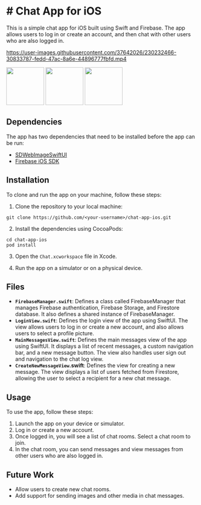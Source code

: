 # # Chat App for iOS

This is a simple chat app for iOS built using Swift and Firebase. The app allows users to log in or create an account, and then chat with other users who are also logged in.



https://user-images.githubusercontent.com/37642026/230232466-30833787-fedd-47ac-8a6e-44896777fbfd.mp4
<p float="left">
  <img src=![Simulator Screenshot - iPhone 14 Pro - 2023-04-05 at 18 10 47](https://user-images.githubusercontent.com/37642026/230232654-ea5f2e0e-d2a1-4f8d-8902-2f68c06d12ae.png) width="100" />
  <img src="/img2.png" width="100" /> 
  <img src="/img3.png" width="100" />
</p>


## Dependencies

The app has two dependencies that need to be installed before the app can be run:

- [SDWebImageSwiftUI](https://github.com/SDWebImage/SDWebImageSwiftUI.git)
- [Firebase iOS SDK](https://github.com/firebase/firebase-ios-sdk)

## Installation

To clone and run the app on your machine, follow these steps:

1. Clone the repository to your local machine:

```
git clone https://github.com/<your-username>/chat-app-ios.git
```


2. Install the dependencies using CocoaPods:

```
cd chat-app-ios
pod install
```


3. Open the `Chat.xcworkspace` file in Xcode.

4. Run the app on a simulator or on a physical device.

## Files

- **`FirebaseManager.swift`**: Defines a class called FirebaseManager that manages Firebase authentication, Firebase Storage, and Firestore database. It also defines a shared instance of FirebaseManager.
- **`LoginView.swift`**: Defines the login view of the app using SwiftUI. The view allows users to log in or create a new account, and also allows users to select a profile picture.
- **`MainMessagesView.swift`**: Defines the main messages view of the app using SwiftUI. It displays a list of recent messages, a custom navigation bar, and a new message button. The view also handles user sign out and navigation to the chat log view.
- **`CreateNewMessageView`.swift**: Defines the view for creating a new message. The view displays a list of users fetched from Firestore, allowing the user to select a recipient for a new chat message.


## Usage

To use the app, follow these steps:

1. Launch the app on your device or simulator.
2. Log in or create a new account.
3. Once logged in, you will see a list of chat rooms. Select a chat room to join.
4. In the chat room, you can send messages and view messages from other users who are also logged in.

## Future Work

- Allow users to create new chat rooms.
- Add support for sending images and other media in chat messages.
